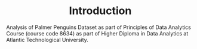 <h1 style="text-align: center;">Introduction</h1>
<p>Analysis of Palmer Penguins Dataset as part of Principles of Data Analytics Course (course code 8634) as part of Higher Diploma in Data Analytics at Atlantic Technological University. </p